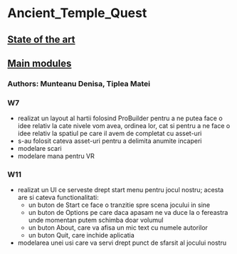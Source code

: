 # Ancient_Temple_Quest

## [State of the art](https://docs.google.com/document/d/1sjj6XPQlBfDgky9WzSsn9CoCB_lohf42qRL3WbiqGYc/edit?usp=sharing)

## [Main modules](https://docs.google.com/document/d/1orx1aNHLCAgpJdW10hGNYotG-UmCgPs2R6wPYZhUrgw/edit#heading=h.73fmbo6mkyst)

### Authors: Munteanu Denisa, Tiplea Matei

### W7
- realizat un layout al hartii folosind ProBuilder pentru a ne putea face o idee relativ la cate nivele vom avea, ordinea lor, cat si pentru a ne face o idee relativ la spatiul pe care il avem de completat cu asset-uri
- s-au folosit cateva asset-uri pentru a delimita anumite incaperi
- modelare scari
- modelare mana pentru VR 

### W11
- realizat un UI ce serveste drept start menu pentru jocul nostru; acesta are si cateva functionalitati:
  - un buton de Start ce face o tranzitie spre scena jocului in sine
  - un buton de Options pe care daca apasam ne va duce la o fereastra unde momentan putem schimba doar volumul
  - un buton About, care va afisa un mic text cu numele autorilor
  - un buton Quit, care inchide aplicatia
- modelarea unei usi care va servi drept punct de sfarsit al jocului nostru
